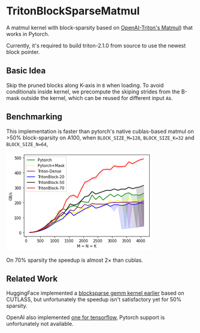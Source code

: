 # TritonBlockSparseMatmul

A matmul kernel with block-sparsity based on [OpenAI-Triton's Matmul](https://github.com/openai/triton/blob/main/python/tutorials/08-experimental-block-pointer.py)) that works in Pytorch.

Currently, it's required to build triton-2.1.0 from source to use the newest block pointer. 

Basic Idea
---
Skip the pruned blocks along K-axis in `B` when loading. To avoid conditionals inside kernel, we precompute the skiping strides from the B-mask outside the kernel, which can be reused for different input `A`s. 

Benchmarking 
---
This implementation is faster than pytorch's native cublas-based matmul on >50% block-sparsity on A100, when `BLOCK_SIZE_M=128`, `BLOCK_SIZE_K=32` and `BLOCK_SIZE_N=64`, 
<p align="left">
  <img src="benchmark.png" />
</p>
On 70% sparsity the speedup is almost 2× than cublas. 

Related Work
---
HuggingFace implemented a [blocksparse gemm kernel earlier](https://github.com/huggingface/pytorch_block_sparse) based on CUTLASS, but unfortunately the speedup isn't satisfactory yet for 50% sparsity. 

OpenAI also implemented [one for tensorflow](https://github.com/openai/blocksparse), Pytorch support is unfortunately not available. 

